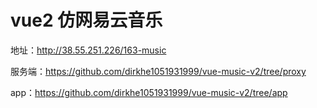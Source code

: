 # vue2 仿网易云音乐

地址：http://38.55.251.226/163-music

服务端：https://github.com/dirkhe1051931999/vue-music-v2/tree/proxy

app：https://github.com/dirkhe1051931999/vue-music-v2/tree/app